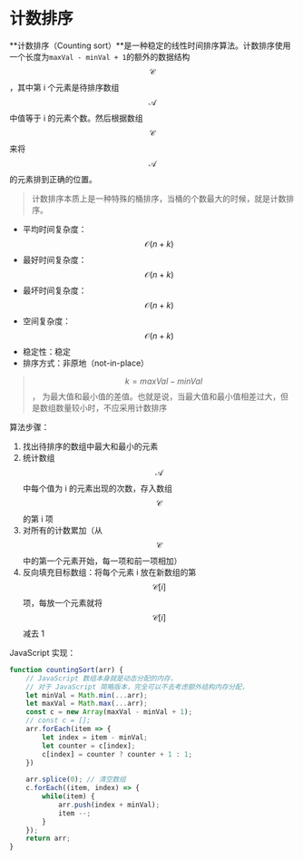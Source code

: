 # 计数排序

**计数排序（Counting sort）**是一种稳定的线性时间排序算法。计数排序使用一个长度为`maxVal - minVal + 1`的额外的数据结构 $$\mathcal{C}$$，其中第 i 个元素是待排序数组 $$\mathcal{A}$$ 中值等于 i 的元素个数。然后根据数组 $$\mathcal{C}$$ 来将 $$\mathcal{A}$$ 的元素排到正确的位置。

> 计数排序本质上是一种特殊的桶排序，当桶的个数最大的时候，就是计数排序。

* 平均时间复杂度：$$\mathcal{O}(n + k)$$
* 最好时间复杂度：$$\mathcal{O}(n + k)$$
* 最坏时间复杂度：$$\mathcal{O}(n + k)$$
* 空间复杂度：$$\mathcal{O}(n + k)$$
* 稳定性：稳定
* 排序方式：非原地（not-in-place）

> $$ k = maxVal - minVal $$， 为最大值和最小值的差值。也就是说，当最大值和最小值相差过大，但是数组数量较小时，不应采用计数排序

算法步骤：  
1. 找出待排序的数组中最大和最小的元素  
2. 统计数组 $$\mathcal{A}$$ 中每个值为 i 的元素出现的次数，存入数组 $$\mathcal{C}$$ 的第 i 项  
3. 对所有的计数累加（从 $$\mathcal{C}$$ 中的第一个元素开始，每一项和前一项相加）  
4. 反向填充目标数组：将每个元素 i 放在新数组的第 $$\mathcal{C}[{i}]$$ 项，每放一个元素就将 $$\mathcal{C}[{i}]$$ 减去 1

JavaScript 实现：

```js
function countingSort(arr) {
    // JavaScript 数组本身就是动态分配的内存，
    // 对于 JavaScript 简略版本，完全可以不去考虑额外结构内存分配，    
    let minVal = Math.min(...arr); 
    let maxVal = Math.max(...arr); 
    const c = new Array(maxVal - minVal + 1);
    // const c = [];
    arr.forEach(item => {
        let index = item - minVal;
        let counter = c[index];
        c[index] = counter ? counter + 1 : 1;
    })
    
    arr.splice(0); // 清空数组
    c.forEach((item, index) => {
        while(item) {
            arr.push(index + minVal);
            item --;
        }
    });
    return arr;
}
```



